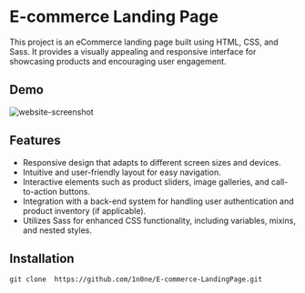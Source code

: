 # E-commerce Landing Page

This project is an eCommerce landing page built using HTML, CSS, and Sass. It provides a visually appealing and responsive interface for showcasing products and encouraging user engagement.
## Demo

![website-screenshot](https://example.com)

## Features

- Responsive design that adapts to different screen sizes and devices.
- Intuitive and user-friendly layout for easy navigation.
- Interactive elements such as product sliders, image galleries, and call-to-action buttons.
- Integration with a back-end system for handling user authentication and product inventory (if applicable).
- Utilizes Sass for enhanced CSS functionality, including variables, mixins, and nested styles.

## Installation
`git clone  https://github.com/1n0ne/E-commerce-LandingPage.git`


[website-screenshot]: img/screenshot.png
